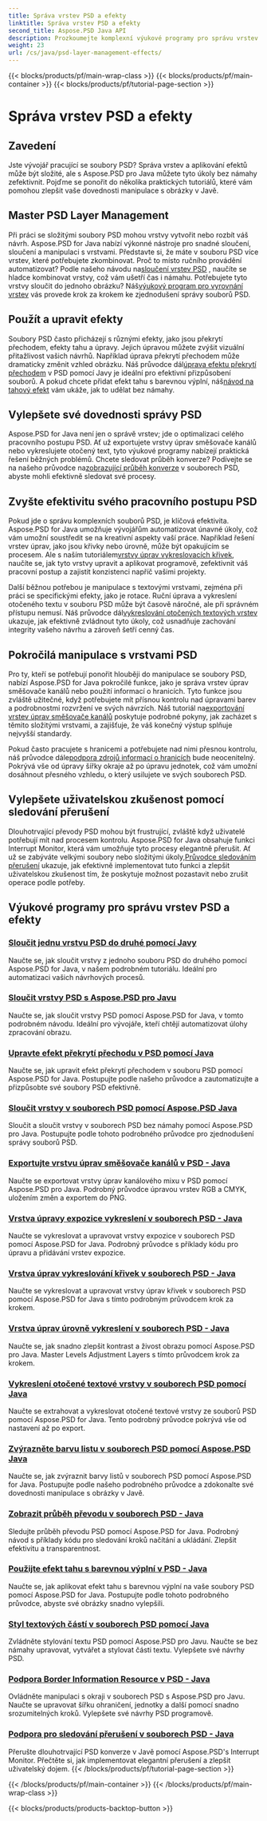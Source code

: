 ```yaml
---
title: Správa vrstev PSD a efekty
linktitle: Správa vrstev PSD a efekty
second_title: Aspose.PSD Java API
description: Prozkoumejte komplexní výukové programy pro správu vrstev PSD a efekty s Aspose.PSD pro Java. Naučte se bez námahy slučovat, slučovat a přizpůsobovat vrstvy PSD.
weight: 23
url: /cs/java/psd-layer-management-effects/
---
```


{{< blocks/products/pf/main-wrap-class >}}
{{< blocks/products/pf/main-container >}}
{{< blocks/products/pf/tutorial-page-section >}}

# Správa vrstev PSD a efekty

## Zavedení

Jste vývojář pracující se soubory PSD? Správa vrstev a aplikování efektů může být složité, ale s Aspose.PSD pro Java můžete tyto úkoly bez námahy zefektivnit. Pojďme se ponořit do několika praktických tutoriálů, které vám pomohou zlepšit vaše dovednosti manipulace s obrázky v Javě.

## Master PSD Layer Management

 Při práci se složitými soubory PSD mohou vrstvy vytvořit nebo rozbít váš návrh. Aspose.PSD for Java nabízí výkonné nástroje pro snadné sloučení, sloučení a manipulaci s vrstvami. Představte si, že máte v souboru PSD více vrstev, které potřebujete zkombinovat. Proč to místo ručního provádění automatizovat? Podle našeho návodu na[sloučení vrstev PSD](./merge-psd-layers/) , naučíte se hladce kombinovat vrstvy, což vám ušetří čas i námahu. Potřebujete tyto vrstvy sloučit do jednoho obrázku? Náš[výukový program pro vyrovnání vrstev](./flatten-layers-psd-files/) vás provede krok za krokem ke zjednodušení správy souborů PSD.

## Použít a upravit efekty

Soubory PSD často přicházejí s různými efekty, jako jsou překrytí přechodem, efekty tahu a úpravy. Jejich úpravou můžete zvýšit vizuální přitažlivost vašich návrhů. Například úprava překrytí přechodem může dramaticky změnit vzhled obrázku. Náš průvodce dál[úprava efektu překrytí přechodem](./modify-gradient-overlay-effect-psd/) v PSD pomocí Javy je ideální pro efektivní přizpůsobení souborů. A pokud chcete přidat efekt tahu s barevnou výplní, náš[návod na tahový efekt](./apply-stroke-effect-color-fill-psd/) vám ukáže, jak to udělat bez námahy.

## Vylepšete své dovednosti správy PSD

 Aspose.PSD for Java není jen o správě vrstev; jde o optimalizaci celého pracovního postupu PSD. Ať už exportujete vrstvy úprav směšovače kanálů nebo vykreslujete otočený text, tyto výukové programy nabízejí praktická řešení běžných problémů. Chcete sledovat průběh konverze? Podívejte se na našeho průvodce na[zobrazující průběh konverze](./show-conversion-progress-psd-files/) v souborech PSD, abyste mohli efektivně sledovat své procesy.

## Zvyšte efektivitu svého pracovního postupu PSD

 Pokud jde o správu komplexních souborů PSD, je klíčová efektivita. Aspose.PSD for Java umožňuje vývojářům automatizovat únavné úkoly, což vám umožní soustředit se na kreativní aspekty vaší práce. Například řešení vrstev úprav, jako jsou křivky nebo úrovně, může být opakujícím se procesem. Ale s naším tutoriálem[vrstvy úprav vykreslovacích křivek](./render-curves-adjustment-layer-psd/), naučíte se, jak tyto vrstvy upravit a aplikovat programově, zefektivnit váš pracovní postup a zajistit konzistenci napříč vašimi projekty.

 Další běžnou potřebou je manipulace s textovými vrstvami, zejména při práci se specifickými efekty, jako je rotace. Ruční úprava a vykreslení otočeného textu v souboru PSD může být časově náročné, ale při správném přístupu nemusí. Náš průvodce dál[vykreslování otočených textových vrstev](./render-rotated-text-layer-psd/) ukazuje, jak efektivně zvládnout tyto úkoly, což usnadňuje zachování integrity vašeho návrhu a zároveň šetří cenný čas.

## Pokročilá manipulace s vrstvami PSD

 Pro ty, kteří se potřebují ponořit hlouběji do manipulace se soubory PSD, nabízí Aspose.PSD for Java pokročilé funkce, jako je správa vrstev úprav směšovače kanálů nebo použití informací o hranicích. Tyto funkce jsou zvláště užitečné, když potřebujete mít přísnou kontrolu nad úpravami barev a podrobnostmi rozvržení ve svých návrzích. Náš tutoriál na[exportování vrstev úprav směšovače kanálů](./export-channel-mixer-adjustment-layer-psd/) poskytuje podrobné pokyny, jak zacházet s těmito složitými vrstvami, a zajišťuje, že váš konečný výstup splňuje nejvyšší standardy.

 Pokud často pracujete s hranicemi a potřebujete nad nimi přesnou kontrolu, náš průvodce dále[podpora zdrojů informací o hranicích](./support-border-information-resource-psd/) bude neocenitelný. Pokrývá vše od úpravy šířky okraje až po úpravu jednotek, což vám umožní dosáhnout přesného vzhledu, o který usilujete ve svých souborech PSD.

## Vylepšete uživatelskou zkušenost pomocí sledování přerušení

Dlouhotrvající převody PSD mohou být frustrující, zvláště když uživatelé potřebují mít nad procesem kontrolu. Aspose.PSD for Java obsahuje funkci Interrupt Monitor, která vám umožňuje tyto procesy elegantně přerušit. Ať už se zabýváte velkými soubory nebo složitými úkoly,[Průvodce sledováním přerušení](./support-interrupt-monitor-psd-files/) ukazuje, jak efektivně implementovat tuto funkci a zlepšit uživatelskou zkušenost tím, že poskytuje možnost pozastavit nebo zrušit operace podle potřeby.

## Výukové programy pro správu vrstev PSD a efekty
### [Sloučit jednu vrstvu PSD do druhé pomocí Javy](./merge-one-psd-layer-to-another/)
Naučte se, jak sloučit vrstvy z jednoho souboru PSD do druhého pomocí Aspose.PSD for Java, v našem podrobném tutoriálu. Ideální pro automatizaci vašich návrhových procesů.
### [Sloučit vrstvy PSD s Aspose.PSD pro Javu](./merge-psd-layers/)
Naučte se, jak sloučit vrstvy PSD pomocí Aspose.PSD for Java, v tomto podrobném návodu. Ideální pro vývojáře, kteří chtějí automatizovat úlohy zpracování obrazu.
### [Upravte efekt překrytí přechodu v PSD pomocí Java](./modify-gradient-overlay-effect-psd/)
Naučte se, jak upravit efekt překrytí přechodem v souboru PSD pomocí Aspose.PSD for Java. Postupujte podle našeho průvodce a zautomatizujte a přizpůsobte své soubory PSD efektivně.
### [Sloučit vrstvy v souborech PSD pomocí Aspose.PSD Java](./flatten-layers-psd-files/)
Sloučit a sloučit vrstvy v souborech PSD bez námahy pomocí Aspose.PSD pro Java. Postupujte podle tohoto podrobného průvodce pro zjednodušení správy souborů PSD.
### [Exportujte vrstvu úprav směšovače kanálů v PSD - Java](./export-channel-mixer-adjustment-layer-psd/)
Naučte se exportovat vrstvy úprav kanálového mixu v PSD pomocí Aspose.PSD pro Java. Podrobný průvodce úpravou vrstev RGB a CMYK, uložením změn a exportem do PNG.
### [Vrstva úpravy expozice vykreslení v souborech PSD - Java](./render-exposure-adjustment-layer-psd/)
Naučte se vykreslovat a upravovat vrstvy expozice v souborech PSD pomocí Aspose.PSD for Java. Podrobný průvodce s příklady kódu pro úpravu a přidávání vrstev expozice.
### [Vrstva úprav vykreslování křivek v souborech PSD - Java](./render-curves-adjustment-layer-psd/)
Naučte se vykreslovat a upravovat vrstvy úprav křivek v souborech PSD pomocí Aspose.PSD for Java s tímto podrobným průvodcem krok za krokem.
### [Vrstva úprav úrovně vykreslení v souborech PSD - Java](./render-level-adjustment-layer-psd/)
Naučte se, jak snadno zlepšit kontrast a živost obrazu pomocí Aspose.PSD pro Java. Master Levels Adjustment Layers s tímto průvodcem krok za krokem.
### [Vykreslení otočené textové vrstvy v souborech PSD pomocí Java](./render-rotated-text-layer-psd/)
Naučte se extrahovat a vykreslovat otočené textové vrstvy ze souborů PSD pomocí Aspose.PSD for Java. Tento podrobný průvodce pokrývá vše od nastavení až po export.
### [Zvýrazněte barvu listu v souborech PSD pomocí Aspose.PSD Java](./highlight-sheet-color-psd-files/)
Naučte se, jak zvýraznit barvy listů v souborech PSD pomocí Aspose.PSD for Java. Postupujte podle našeho podrobného průvodce a zdokonalte své dovednosti manipulace s obrázky v Javě.
### [Zobrazit průběh převodu v souborech PSD - Java](./show-conversion-progress-psd-files/)
Sledujte průběh převodu PSD pomocí Aspose.PSD for Java. Podrobný návod s příklady kódu pro sledování kroků načítání a ukládání. Zlepšit efektivitu a transparentnost.
### [Použijte efekt tahu s barevnou výplní v PSD - Java](./apply-stroke-effect-color-fill-psd/)
Naučte se, jak aplikovat efekt tahu s barevnou výplní na vaše soubory PSD pomocí Aspose.PSD for Java. Postupujte podle tohoto podrobného průvodce, abyste své obrázky snadno vylepšili.
### [Styl textových částí v souborech PSD pomocí Java](./style-text-portions-psd-files/)
Zvládněte stylování textu PSD pomocí Aspose.PSD pro Javu. Naučte se bez námahy upravovat, vytvářet a stylovat části textu. Vylepšete své návrhy PSD.
### [Podpora Border Information Resource v PSD - Java](./support-border-information-resource-psd/)
Ovládněte manipulaci s okraji v souborech PSD s Aspose.PSD pro Javu. Naučte se upravovat šířku ohraničení, jednotky a další pomocí snadno srozumitelných kroků. Vylepšete své návrhy PSD programově.
### [Podpora pro sledování přerušení v souborech PSD - Java](./support-interrupt-monitor-psd-files/)
Přerušte dlouhotrvající PSD konverze v Javě pomocí Aspose.PSD's Interrupt Monitor. Přečtěte si, jak implementovat elegantní přerušení a zlepšit uživatelský dojem.
{{< /blocks/products/pf/tutorial-page-section >}}

{{< /blocks/products/pf/main-container >}}
{{< /blocks/products/pf/main-wrap-class >}}

{{< blocks/products/products-backtop-button >}}
